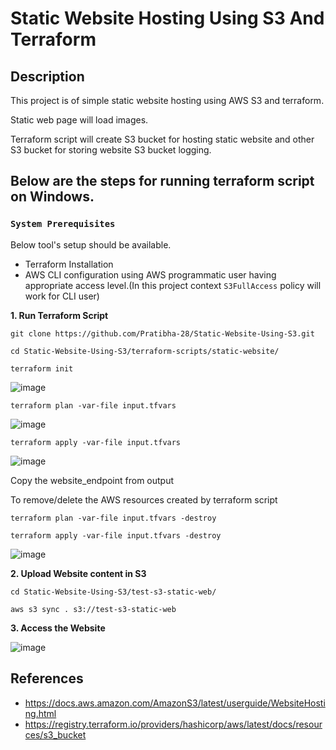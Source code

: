 
# Static Website Hosting Using S3 And Terraform

## Description

This project is of simple static website hosting using  AWS S3 and terraform.

Static web page will load images.

Terraform script will create S3 bucket for hosting static website and other S3 bucket for storing website S3 bucket logging.

## Below are the steps for running terraform script on Windows.

### `System Prerequisites`
Below tool's setup should be available.
- Terraform Installation
- AWS CLI configuration using AWS programmatic user having appropriate access level.(In this project context `S3FullAccess` policy will work for CLI user)

**1. Run Terraform Script**
``` 
git clone https://github.com/Pratibha-28/Static-Website-Using-S3.git 

cd Static-Website-Using-S3/terraform-scripts/static-website/

terraform init
```
![image](https://user-images.githubusercontent.com/19345296/128269054-a43d1ca1-f250-4137-8a27-18c63c0de34f.png)

```
terraform plan -var-file input.tfvars
```
![image](https://user-images.githubusercontent.com/19345296/128269160-666f983a-c1cb-4fd7-b336-3c849d448f8d.png)

```
terraform apply -var-file input.tfvars
```
![image](https://user-images.githubusercontent.com/19345296/128269223-0c876950-4950-4cf1-8617-0994b5c02bc5.png)

Copy the website_endpoint from output

To remove/delete the AWS resources created by terraform script
```
terraform plan -var-file input.tfvars -destroy

terraform apply -var-file input.tfvars -destroy
```
![image](https://user-images.githubusercontent.com/19345296/128269663-2f187845-09c9-4e6a-b7a8-f60b36df49a7.png)

**2. Upload Website content in S3**

```
cd Static-Website-Using-S3/test-s3-static-web/

aws s3 sync . s3://test-s3-static-web

```

**3. Access the Website**

![image](https://user-images.githubusercontent.com/19345296/128268769-d8818ccc-bc45-4907-90a0-b85233720afe.png)


## References
- https://docs.aws.amazon.com/AmazonS3/latest/userguide/WebsiteHosting.html
- https://registry.terraform.io/providers/hashicorp/aws/latest/docs/resources/s3_bucket

